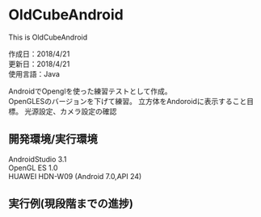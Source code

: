 # OldCubeAndroid
This is OldCubeAndroid

作成日：2018/4/21  
更新日：2018/4/21  
使用言語：Java

AndroidでOpenglを使った練習テストとして作成。  
OpenGLESのバージョンを下げて練習。
立方体をAndoroidに表示すること目標。 
光源設定、カメラ設定の確認


## 開発環境/実行環境
AndroidStudio 3.1  
OpenGL ES 1.0  
HUAWEI HDN-W09 (Android 7.0,API 24)

## 実行例(現段階までの進捗)

